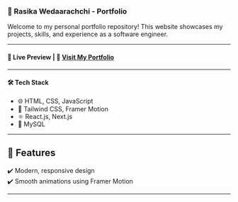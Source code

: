 ### 🚀 Rasika Wedaarachchi - Portfolio

Welcome to my personal portfolio repository! This website showcases my projects, skills, and experience as a software engineer.

---

#### 🌟 Live Preview | 🔗 [Visit My Portfolio](https://your-portfolio-link.com)  

---

#### 🛠️ Tech Stack

- 🌐 HTML, CSS, JavaScript
- 🎨 Tailwind CSS, Framer Motion
- ⚛️ React.js, Next.js
- 🐘 MySQL

---

## 📌 Features
✔️ Modern, responsive design  
✔️ Smooth animations using Framer Motion     

---

